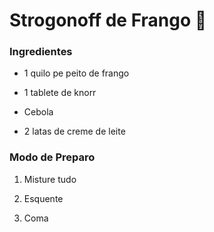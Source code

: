 # Strogonoff de Frango :chicken:



### Ingredientes ####

- 1 quilo pe peito de frango

- 1 tablete de knorr

- Cebola

- 2 latas de creme de leite

  

### Modo de Preparo

1. Misture tudo

2. Esquente
3. Coma

